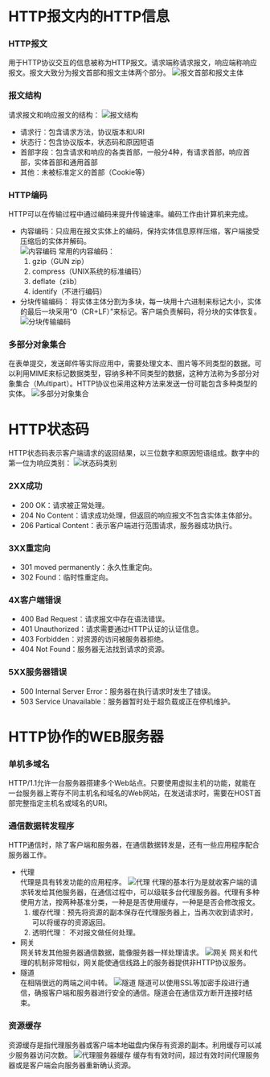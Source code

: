 # HTTP报文内的HTTP信息

### HTTP报文
用于HTTP协议交互的信息被称为HTTP报文。请求端称请求报文，响应端称响应报文。报文大致分为报文首部和报文主体两个部分。
![报文首部和报文主体](images/cha2/1.png)
### 报文结构
请求报文和响应报文的结构：
![报文结构](images/cha2/2.png)
* 请求行：包含请求方法，协议版本和URI
* 状态行：包含协议版本，状态码和原因短语
* 首部字段：包含请求和响应的各类首部，一般分4种，有请求首部，响应首部，实体首部和通用首部
* 其他：未被标准定义的首部（Cookie等）

### HTTP编码
HTTP可以在传输过程中通过编码来提升传输速率。编码工作由计算机来完成。
* 内容编码：只应用在报文实体上的编码，保持实体信息原样压缩，客户端接受压缩后的实体并解码。  
![内容编码](images/cha2/3.png)
常用的内容编码：
    1. gzip（GUN zip）
    2. compress（UNIX系统的标准编码）
    3. deflate（zlib）
    4. identify（不进行编码）
* 分块传输编码：
将实体主体分割为多块，每一块用十六进制来标记大小，实体的最后一块采用“0（CR+LF）”来标记。客户端负责解码，将分块的实体恢复。
![分块传输编码](images/cha2/4.png)

### 多部分对象集合
在表单提交，发送邮件等实际应用中，需要处理文本、图片等不同类型的数据。可以利用MIME来标记数据类型，容纳多种不同类型的数据，这种方法称为多部分对象集合（Multipart）。HTTP协议也采用这种方法来发送一份可能包含多种类型的实体。
![多部分对象集合](images/cha2/5.png)

# HTTP状态码
HTTP状态码表示客户端请求的返回结果，以三位数字和原因短语组成。数字中的第一位为响应类别：
![状态码类别](images/cha2/6.png)
### 2XX成功
* 200 OK：请求被正常处理。
* 204 No Content：请求成功处理，但返回的响应报文不包含实体主体部分。
* 206 Partical Content：表示客户端进行范围请求，服务器成功执行。

### 3XX重定向
* 301 moved permanently：永久性重定向。
* 302 Found：临时性重定向。

### 4X客户端错误
* 400 Bad Request：请求报文中存在语法错误。
* 401 Unauthorized：请求需要通过HTTP认证的认证信息。
* 403 Forbidden：对资源的访问被服务器拒绝。
* 404 Not Found：服务器无法找到请求的资源。

### 5XX服务器错误
* 500 Internal Server Error：服务器在执行请求时发生了错误。
* 503 Service Unavailable：服务器暂时处于超负载或正在停机维护。

# HTTP协作的WEB服务器
### 单机多域名
HTTP/1.1允许一台服务器搭建多个Web站点。只要使用虚拟主机的功能，就能在一台服务器上寄存不同主机名和域名的Web网站，在发送请求时，需要在HOST首部完整指定主机名或域名的URI。

### 通信数据转发程序
HTTP通信时，除了客户端和服务器，在通信数据转发是，还有一些应用程序配合服务器工作。
* 代理  
代理是具有转发功能的应用程序。
![代理](images/cha2/7.png)
代理的基本行为是就收客户端的请求转发给其他服务器，在通信过程中，可以级联多台代理服务器。代理有多种使用方法，按两种基准分类，一种是是否使用缓存，一种是是否会修改报文。
    1. 缓存代理：预先将资源的副本保存在代理服务器上，当再次收到请求时，可以将缓存的资源返回。
    2. 透明代理： 不对报文做任何处理。
* 网关  
网关转发其他服务器通信数据，能像服务器一样处理请求。
![网关](images/cha2/8.png)
网关和代理的机制非常相似，网关能使通信线路上的服务器提供非HTTP协议服务。
* 隧道  
在相隔很远的两端之间中转。
![隧道](images/cha2/9.png)
隧道可以使用SSL等加密手段进行通信，确报客户端和服务器进行安全的通信。隧道会在通信双方断开连接时结束。

### 资源缓存
资源缓存是指代理服务器或客户端本地磁盘内保存有资源的副本。利用缓存可以减少服务器访问次数。
![代理服务器缓存](images/cha2/10.png)
缓存有有效时间，超过有效时间代理服务器或是客户端会向服务器重新确认资源。
